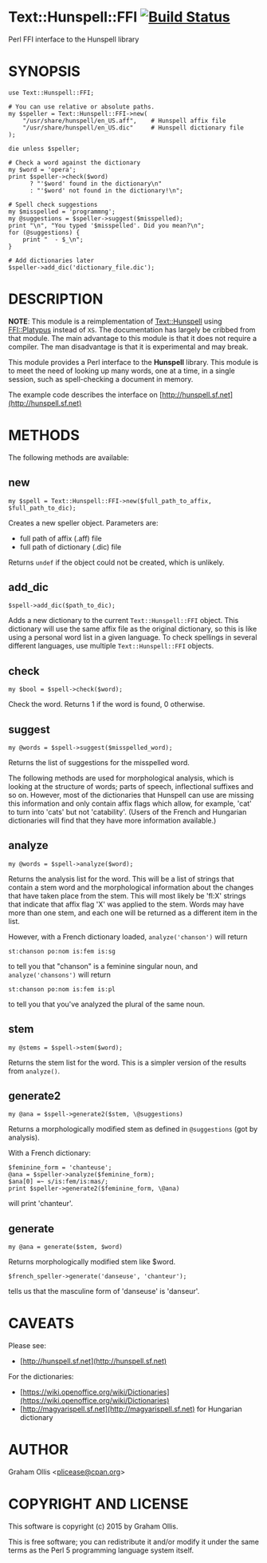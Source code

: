 # Text::Hunspell::FFI [![Build Status](https://secure.travis-ci.org/plicease/Text-Hunspell-FFI.png)](http://travis-ci.org/plicease/Text-Hunspell-FFI)

Perl FFI interface to the Hunspell library

# SYNOPSIS

    use Text::Hunspell::FFI;

    # You can use relative or absolute paths.
    my $speller = Text::Hunspell::FFI->new(
        "/usr/share/hunspell/en_US.aff",    # Hunspell affix file
        "/usr/share/hunspell/en_US.dic"     # Hunspell dictionary file
    );

    die unless $speller;

    # Check a word against the dictionary
    my $word = 'opera';
    print $speller->check($word)
          ? "'$word' found in the dictionary\n"
          : "'$word' not found in the dictionary!\n";

    # Spell check suggestions
    my $misspelled = 'programmng';
    my @suggestions = $speller->suggest($misspelled);
    print "\n", "You typed '$misspelled'. Did you mean?\n";
    for (@suggestions) {
        print "  - $_\n";
    }

    # Add dictionaries later
    $speller->add_dic('dictionary_file.dic');

# DESCRIPTION

**NOTE**: This module is a reimplementation of [Text::Hunspell](https://metacpan.org/pod/Text::Hunspell)
using [FFI::Platypus](https://metacpan.org/pod/FFI::Platypus) instead of `XS`.  The documentation has
largely be cribbed from that module.  The main advantage to this
module is that it does not require a compiler.  The man disadvantage
is that it is experimental and may break.

This module provides a Perl interface to the **Hunspell** library.
This module is to meet the need of looking up many words,
one at a time, in a single session, such as spell-checking
a document in memory.

The example code describes the interface on [http://hunspell.sf.net](http://hunspell.sf.net)

# METHODS

The following methods are available:

## new

    my $spell = Text::Hunspell::FFI->new($full_path_to_affix, $full_path_to_dic);

Creates a new speller object. Parameters are:

- full path of affix (.aff) file
- full path of dictionary (.dic) file

Returns `undef` if the object could not be created, which is unlikely.

## add\_dic

    $spell->add_dic($path_to_dic);

Adds a new dictionary to the current `Text::Hunspell::FFI` object. This dictionary
will use the same affix file as the original dictionary, so this is like using
a personal word list in a given language. To check spellings in several
different languages, use multiple `Text::Hunspell::FFI` objects.

## check

    my $bool = $spell->check($word);

Check the word. Returns 1 if the word is found, 0 otherwise.

## suggest

    my @words = $spell->suggest($misspelled_word);

Returns the list of suggestions for the misspelled word.

The following methods are used for morphological analysis, which is looking
at the structure of words; parts of speech, inflectional suffixes and so on.
However, most of the dictionaries that Hunspell can use are missing this
information and only contain affix flags which allow, for example, 'cat' to
turn into 'cats' but not 'catability'. (Users of the French and Hungarian
dictionaries will find that they have more information available.)

## analyze

    my @words = $spell->analyze($word);

Returns the analysis list for the word. This will be a list of
strings that contain a stem word and the morphological information
about the changes that have taken place from the stem. This will
most likely be 'fl:X' strings that indicate that affix flag 'X'
was applied to the stem. Words may have more than one stem, and
each one will be returned as a different item in the list.

However, with a French dictionary loaded, `analyze('chanson')` will return

    st:chanson po:nom is:fem is:sg

to tell you that "chanson" is a feminine singular noun, and
`analyze('chansons')` will return

    st:chanson po:nom is:fem is:pl

to tell you that you've analyzed the plural of the same noun.

## stem

    my @stems = $spell->stem($word);

Returns the stem list for the word. This is a simpler version of the
results from `analyze()`.

## generate2

    my @ana = $spell->generate2($stem, \@suggestions)

Returns a morphologically modified stem as defined in
`@suggestions` (got by analysis).

With a French dictionary:

    $feminine_form = 'chanteuse';
    @ana = $speller->analyze($feminine_form);
    $ana[0] =~ s/is:fem/is:mas/;
    print $speller->generate2($feminine_form, \@ana)

will print 'chanteur'.

## generate

    my @ana = generate($stem, $word)

Returns morphologically modified stem like $word.

    $french_speller->generate('danseuse', 'chanteur');

tells us that the masculine form of 'danseuse' is 'danseur'.

# CAVEATS

Please see:

- [http://hunspell.sf.net](http://hunspell.sf.net)

For the dictionaries:

- [https://wiki.openoffice.org/wiki/Dictionaries](https://wiki.openoffice.org/wiki/Dictionaries)
- [http://magyarispell.sf.net](http://magyarispell.sf.net) for Hungarian dictionary

# AUTHOR

Graham Ollis &lt;plicease@cpan.org>

# COPYRIGHT AND LICENSE

This software is copyright (c) 2015 by Graham Ollis.

This is free software; you can redistribute it and/or modify it under
the same terms as the Perl 5 programming language system itself.
